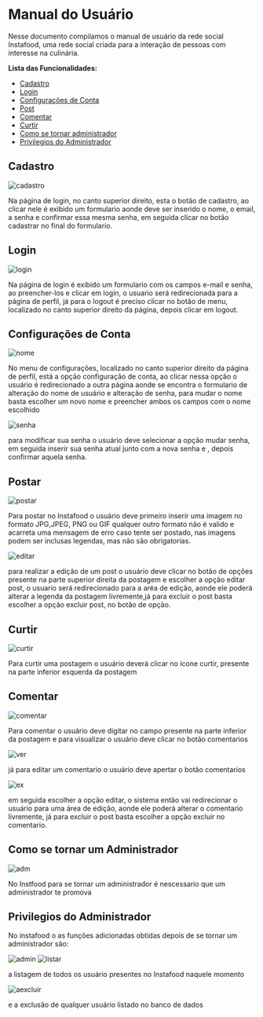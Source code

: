 # Manual do Usuário

Nesse documento compilamos o manual de usuário da rede social Instafood, uma rede social criada para a interação de pessoas com interesse na culinária.

**Lista das Funcionalidades:**

 - [Cadastro](#Cadastro)
 - [Login](#Login)
 - [Configurações de Conta](#Configurações-de-Conta)
 - [Post](#Post)
 - [Comentar](#Comentar)
 - [Curtir](#Curtir)
 - [Como se tornar administrador](#Como-se-tornar-um-administrador)
 - [Privilegios do Administrador](#Privilegios-do-Administrador)
 
## Cadastro

![cadastro](cadastro.jpeg)

Na página de login, no canto superior direito, esta o botão de cadastro, ao  clicar nele é exibido um formulario aonde deve ser inserido o nome, o email, a senha e confirmar essa mesma senha, em seguida clicar no botão cadastrar no final do formulario.

## Login

![login](login.jpeg)

Na página de login é exibido um formulario com os campos e-mail e senha, ao preencher-los e clicar em login, o usuario será redirecionada para a página de perfil, já para o logout é preciso clicar no botão de menu, localizado no canto superior direito da página, depois clicar em logout.

## Configurações de Conta

![nome](edição-de-dados.jpeg)

No menu de configurações, localizado no canto superior direito da página de perfil, está a opção configuração de conta, ao clicar nessa opção o usuário é redirecionado a outra página aonde se encontra o formulario de alteração do nome de usuário e alteração de senha, para mudar o nome basta escolher um novo nome e preencher ambos os campos com o nome escolhido

![senha](alterar-senha.jpeg)

para modificar sua senha o usuário deve selecionar a opção mudar senha, em seguida inserir sua senha atual junto com a nova senha e , depois confirmar aquela senha.

## Postar

![postar](postagem.jpeg)

Para postar no Instafood o usuário deve primeiro inserir uma imagem no formato JPG,JPEG, PNG ou GIF qualquer outro formato não é valido e acarreta uma mensagem de erro caso tente ser postado, nas imagens podem ser inclusas legendas, mas não são obrigatorias.

![editar](edit.jpeg)

para realizar a edição de um post o usuário deve clicar no botão de opções presente na parte superior direita da postagem e escolher a opção editar post, o usuario será redirecionado para a aréa de edição, aonde ele poderá alterar a legenda da postagem livremente,já para excluir o post basta escolher a opção excluir post, no botão de opção.

## Curtir

![curtir](curtida.jpeg)

Para curtir uma postagem o usuário deverá clicar no ícone curtir, presente na parte inferior esquerda da postagem

## Comentar

![comentar](comentário.jpeg)

Para comentar o usuário deve digitar no campo presente na parte inferior da postagem e para visualizar o usuário deve clicar no botão comentarios

![ver](comentário.jpeg)

já para editar um comentario o usuário deve apertar o botão comentarios 

![ex](comentário.jpeg)

em seguida escolher a opção editar, o sistema então vai redirecionar o usuário para uma área de edição, aonde ele poderá alterar o comentario livremente, já para excluir o post basta escolher a opção excluir no comentario.



## Como se tornar um Administrador

![adm](adm.png)

No Instfood para se tornar um administrador é nescessario que um administrador te promova



## Privilegios do Administrador

No instafood o as funções adicionadas obtidas depois de se tornar um administrador são:

![admin](admin.jpg)
![listar](usuários.jpeg)

a listagem de todos os usuário presentes no Instafood naquele momento

![aexcluir](usuários-excluir.jpeg)

e a exclusão de qualquer usuário listado no banco de dados



